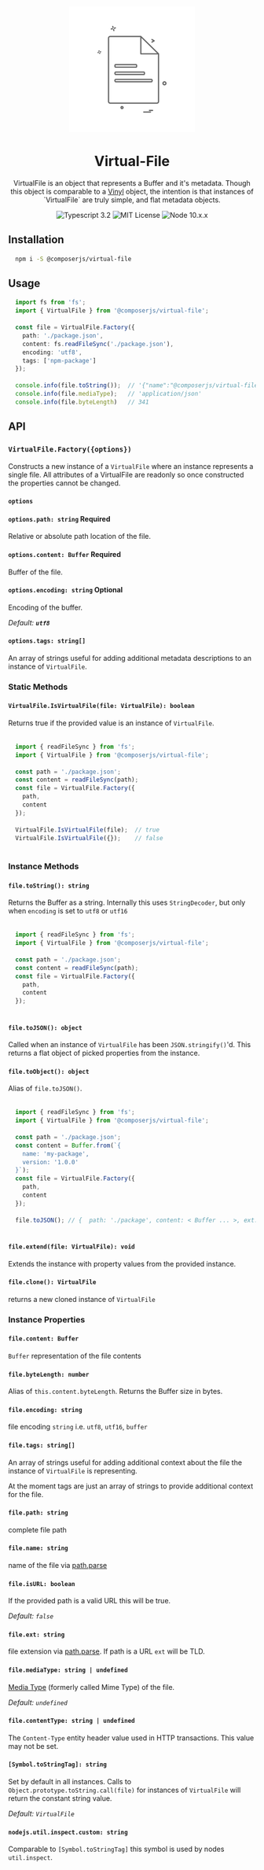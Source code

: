 <p align="center">
    <img alt="virtual-file" src="https://raw.githubusercontent.com/composerjs/virtual-file/master/logo.png" width="256">
    <h1 align="center">Virtual-File</h1>
</p>

<p align="center">
  VirtualFile is an object that represents a Buffer and it's metadata.
  Though this object is comparable to a <a href="https://github.com/gulpjs/vinyl">Vinyl</a>
  object, the intention is that instances of `VirtualFile` are truly simple, and flat metadata
  objects.
</p>

<p align="center">
  <img alt="Typescript 3.2" src="https://img.shields.io/badge/typescript-3.2-blue.svg">
  <img alt="MIT License" src="https://img.shields.io/badge/license-MIT-blue.svg">
  <img alt="Node 10.x.x" src="https://img.shields.io/badge/node-10.x.x-blue.svg">
</p>

## Installation

```bash
  npm i -S @composerjs/virtual-file
```

## Usage

```typescript
  import fs from 'fs';
  import { VirtualFile } from '@composerjs/virtual-file';
  
  const file = VirtualFile.Factory({
    path: './package.json',
    content: fs.readFileSync('./package.json'),
    encoding: 'utf8',
    tags: ['npm-package']
  });
  
  console.info(file.toString());  // '{"name":"@composerjs/virtual-file"...
  console.info(file.mediaType);   // 'application/json'
  console.info(file.byteLength)   // 341 
```

## API

### `VirtualFile.Factory({options})`

Constructs a new instance of a `VirtualFile` where an instance represents
a single file. All attributes of a VirtualFile are readonly so once
constructed the properties cannot be changed.

#### `options`

#### `options.path: string` **Required**

Relative or absolute path location of the file.

#### `options.content: Buffer` **Required**

Buffer of the file.

#### `options.encoding: string` **Optional**

Encoding of the buffer.

*Default: __`utf8`__*

#### `options.tags: string[]`

An array of strings useful for adding additional metadata descriptions
to an instance of `VirtualFile`.

### Static Methods

#### `VirtualFile.IsVirtualFile(file: VirtualFile): boolean`

Returns true if the provided value is an instance of `VirtualFile`.

```typescript

  import { readFileSync } from 'fs';
  import { VirtualFile } from '@composerjs/virtual-file';
  
  const path = './package.json';
  const content = readFileSync(path);
  const file = VirtualFile.Factory({
    path,
    content
  });
  
  VirtualFile.IsVirtualFile(file);  // true
  VirtualFile.IsVirtualFile({});    // false
  
```

### Instance Methods

#### `file.toString(): string`

Returns the Buffer as a string. Internally this uses `StringDecoder`, but
only when `encoding` is set to `utf8` or `utf16`

```typescript

  import { readFileSync } from 'fs';
  import { VirtualFile } from '@composerjs/virtual-file';
  
  const path = './package.json';
  const content = readFileSync(path);
  const file = VirtualFile.Factory({
    path,
    content
  });
  
```

#### `file.toJSON(): object`

Called when an instance of `VirtualFile` has been `JSON.stringify()`'d.
This returns a flat object of picked properties from the instance.



#### `file.toObject(): object`

Alias of `file.toJSON()`.

```typescript

  import { readFileSync } from 'fs';
  import { VirtualFile } from '@composerjs/virtual-file';
  
  const path = './package.json';
  const content = Buffer.from(`{
    name: 'my-package',
    version: '1.0.0'   
  }`);
  const file = VirtualFile.Factory({
    path,
    content
  });
  
  file.toJSON(); // {  path: './package', content: < Buffer ... >, ext: '.json', mediaType: 'application/json' ...
  
```

#### `file.extend(file: VirtualFile): void`

Extends the instance with property values from the provided instance.

#### `file.clone(): VirtualFile`

returns a new cloned instance of `VirtualFile`

### Instance Properties

#### `file.content: Buffer`

`Buffer` representation of the file contents

#### `file.byteLength: number`

Alias of `this.content.byteLength`. Returns the Buffer size in bytes.

#### `file.encoding: string `

file encoding `string` i.e. `utf8`, `utf16`, `buffer`

#### `file.tags: string[]`

An array of strings useful for adding additional context about the file
the instance of `VirtualFile` is representing.

At the moment tags are just an array of strings to provide additional
context for the file.

#### `file.path: string`

complete file path

#### `file.name: string`

name of the file via [path.parse](https://nodejs.org/docs/latest-v10.x/api/path.html#path_path_parse_path)

#### `file.isURL: boolean`

If the provided path is a valid URL this will be true.

*Default: `false`*

#### `file.ext: string`

file extension via [path.parse](https://nodejs.org/docs/latest-v10.x/api/path.html#path_path_parse_path).
If path is a URL `ext` will be TLD.

#### `file.mediaType: string | undefined`

[Media Type](https://www.iana.org/assignments/media-types/media-types.xhtml) (formerly called Mime Type) of the file.

*Default: `undefined`*

#### `file.contentType: string | undefined`

The `Content-Type` entity header value used in HTTP transactions.
This value may not be set.

#### `[Symbol.toStringTag]: string`

Set by default in all instances. Calls to `Object.prototype.toString.call(file)` for
instances of `VirtualFile` will return the constant string value.

*Default: `VirtualFile`*

#### `nodejs.util.inspect.custom: string`

Comparable to `[Symbol.toStringTag]` this symbol is used by nodes
`util.inspect`.
